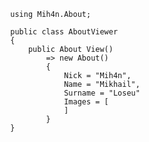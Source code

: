 <!-- ---
title: First
date: 2020-11-11
--- -->

<pre>
    <code class="language-cs">
        using Mih4n.About;

        public class AboutViewer
        {
            public About View()
                => new About()
                {
                    Nick = "Mih4n",
                    Name = "Mikhail",
                    Surname = "Loseu"
                    Images = [
                    ]
                }
        }
    </code>
</pre>